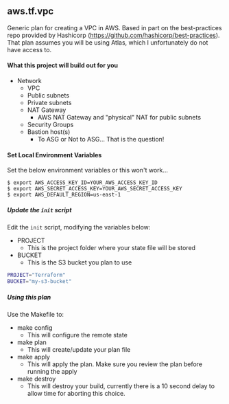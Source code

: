 ## aws.tf.vpc
Generic plan for creating a VPC in AWS. Based in part on the best-practices repo provided by Hashicorp (https://github.com/hashicorp/best-practices). That plan assumes you will be using Atlas, which I unfortunately do not have access to.


#### What this project will build out for you
- Network
  - VPC
  - Public subnets
  - Private subnets
  - NAT Gateway
    - AWS NAT Gateway and "physical" NAT for public subnets
  - Security Groups
  - Bastion host(s)
    - To ASG or Not to ASG... That is the question!

#### Set Local Environment Variables
Set the below environment variables or this won't work...

    $ export AWS_ACCESS_KEY_ID=YOUR_AWS_ACCESS_KEY_ID
    $ export AWS_SECRET_ACCESS_KEY=YOUR_AWS_SECRET_ACCESS_KEY
    $ export AWS_DEFAULT_REGION=us-east-1

##### Update the `init` script
Edit the `init` script, modifying the variables below:
- PROJECT
  - This is the project folder where your state file will be stored
- BUCKET
  - This is the S3 bucket you plan to use

```sh
PROJECT="Terraform"
BUCKET="my-s3-bucket"
```

##### Using this plan
Use the Makefile to:
- make config
  - This will configure the remote state
- make plan
  - This will create/update your plan file
- make apply
  - This will apply the plan. Make sure you review the plan before running the apply
- make destroy
  - This will destroy your build, currently there is a 10 second delay to allow time for aborting this choice.

